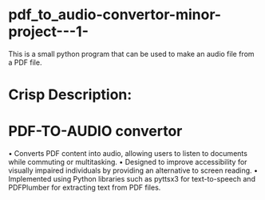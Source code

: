 # pdf_to_audio-convertor-minor-project---1-
This is a small python program that can be used to make an audio file from a PDF file.

# Crisp Description:

# PDF-TO-AUDIO convertor
• Converts PDF content into audio, allowing users to listen to documents while commuting or
multitasking.
• Designed to improve accessibility for visually impaired individuals by providing an alternative to
screen reading.
• Implemented using Python libraries such as pyttsx3 for text-to-speech and PDFPlumber for
extracting text from PDF files.
